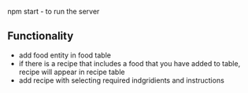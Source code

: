 npm start - to run the server


## Functionality
- add food entity in food table
- if there is a recipe that includes a food that you have added to table, recipe will appear in recipe table
- add recipe with selecting required indgridients and instructions 

